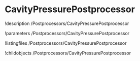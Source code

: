 <!-- MOOSE Documentation Stub: Remove this when content is added. -->

# CavityPressurePostprocessor
!description /Postprocessors/CavityPressurePostprocessor

!parameters /Postprocessors/CavityPressurePostprocessor

!listingfiles /Postprocessors/CavityPressurePostprocessor

!childobjects /Postprocessors/CavityPressurePostprocessor
